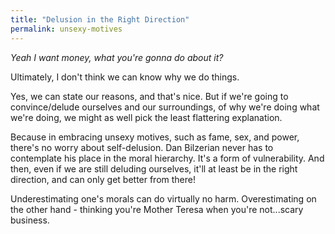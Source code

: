 ```yaml
---
title: "Delusion in the Right Direction"
permalink: unsexy-motives
---
```


*Yeah I want money, what you're gonna do about it?*

Ultimately, I don't think we can know why we do things.

Yes, we can state our reasons, and that's nice. But if we're going to convince/delude ourselves and our surroundings, of why we're doing what we're doing, we might as well pick the least flattering explanation.

Because in embracing unsexy motives, such as fame, sex, and power, there's no worry about self-delusion. Dan Bilzerian never has to contemplate his place in the moral hierarchy. It's a form of vulnerability. And then, even if we are still deluding ourselves, it'll at least be in the right direction, and can only get better from there!

Underestimating one's morals can do virtually no harm. Overestimating on the other hand - thinking you're Mother Teresa when you're not...scary business.
